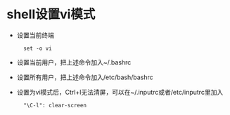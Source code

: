 # shell设置vi模式
* 设置当前终端
    
        set -o vi
* 设置当前用户，把上述命令加入~/.bashrc
* 设置所有用户，把上述命令加入/etc/bash/bashrc
* 设置为vi模式后，Ctrl+l无法清屏，可以在~/.inputrc或者/etc/inputrc里加入
    
        "\C-l": clear-screen 
